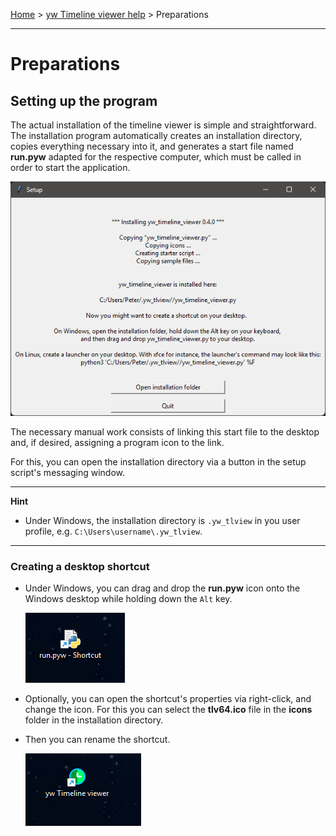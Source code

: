 [Home](..) > [yw Timeline viewer help](index.md) > Preparations

---

# Preparations

## Setting up the program

The actual installation of the timeline viewer is simple and straightforward.
The installation program automatically creates an installation directory,
copies everything necessary into it, and generates a start file named
**run.pyw** adapted for the respective computer, which must be called
in order to start the application.

![Windows screenshot](images/setup01.png)

The necessary manual work consists of linking this start file to the
desktop and, if desired, assigning a program icon to the link.

For this, you can open the installation directory via a button 
in the setup script's messaging window. 

---

**Hint**

- Under Windows, the installation directory is `.yw_tlview` in you user profile, 
e.g. `C:\Users\username\.yw_tlview`.

--- 

### Creating a desktop shortcut

- Under Windows, you can drag and drop the **run.pyw** icon onto the Windows 
  desktop while holding down the `Alt` key.
  
  ![Windows screenshot](images/shortcut01.png)
- Optionally, you can open the shortcut's properties via right-click, 
  and change the icon. 
  For this you can select the **tlv64.ico** file in the **icons**
  folder in the installation directory. 
- Then you can rename the shortcut.

  ![Windows screenshot](images/shortcut02.png)


